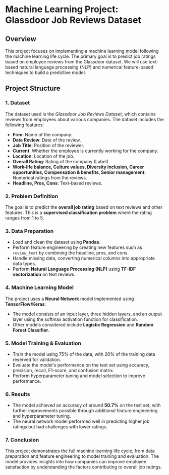 # Machine Learning Project: Glassdoor Job Reviews Dataset

## Overview

This project focuses on implementing a machine learning model following the machine learning life cycle. The primary goal is to predict job ratings based on employee reviews from the Glassdoor dataset. We will use text-based natural language processing (NLP) and numerical feature-based techniques to build a predictive model.

## Project Structure

### 1. **Dataset**
The dataset used is the *Glassdoor Job Reviews Dataset*, which contains reviews from employees about various companies. The dataset includes the following features:
- **Firm**: Name of the company.
- **Date Review**: Date of the review.
- **Job Title**: Position of the reviewer.
- **Current**: Whether the employee is currently working for the company.
- **Location**: Location of the job.
- **Overall Rating**: Rating of the company (Label).
- **Work-life balance, Culture values, Diversity inclusion, Career opportunities, Compensation & benefits, Senior management**: Numerical ratings from the reviews.
- **Headline, Pros, Cons**: Text-based reviews.

### 2. **Problem Definition**
The goal is to predict the **overall job rating** based on text reviews and other features. This is a **supervised classification problem** where the rating ranges from 1 to 5.

### 3. **Data Preparation**
- Load and clean the dataset using **Pandas**.
- Perform feature engineering by creating new features such as `review_text` by combining the headline, pros, and cons.
- Handle missing data, converting numerical columns into appropriate data types.
- Perform **Natural Language Processing (NLP)** using **TF-IDF vectorization** on text reviews.

### 4. **Machine Learning Model**
The project uses a **Neural Network** model implemented using **TensorFlow/Keras**:
- The model consists of an input layer, three hidden layers, and an output layer using the softmax activation function for classification.
- Other models considered include **Logistic Regression** and **Random Forest Classifier**.

### 5. **Model Training & Evaluation**
- Train the model using 75% of the data, with 20% of the training data reserved for validation.
- Evaluate the model's performance on the test set using accuracy, precision, recall, F1-score, and confusion matrix.
- Perform hyperparameter tuning and model selection to improve performance.

### 6. **Results**
- The model achieved an accuracy of around **50.7%** on the test set, with further improvements possible through additional feature engineering and hyperparameter tuning.
- The neural network model performed well in predicting higher job ratings but had challenges with lower ratings.

### 7. **Conclusion**
This project demonstrates the full machine learning life cycle, from data preparation and feature engineering to model training and evaluation. The model provides insights into how companies can improve employee satisfaction by understanding the factors contributing to overall job ratings.
